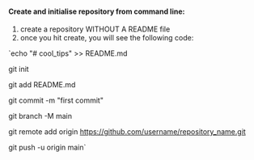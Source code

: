 #### Create and initialise repository from command line:

1. create a repository WITHOUT A README file
2. once you hit create, you will see the following code:

`echo "# cool_tips" >> README.md

git init

git add README.md

git commit -m "first commit"

git branch -M main

git remote add origin https://github.com/username/repository_name.git

git push -u origin main`
